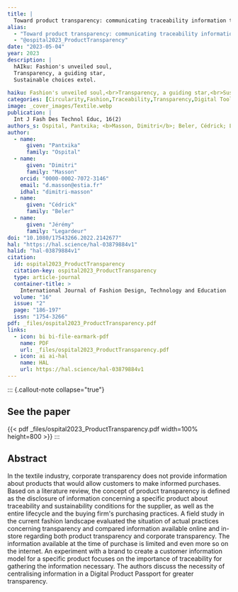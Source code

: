 ```yaml
---
title: |
  Toward product transparency: communicating traceability information to consumers
alias:
  - "Toward product transparency: communicating traceability information to consumers"
  - "@ospital2023_ProductTransparency"
date: "2023-05-04"
year: 2023
description: |
  hAIku: Fashion's unveiled soul,
  Transparency, a guiding star,
  Sustainable choices extol.
  
haiku: Fashion's unveiled soul,<br>Transparency, a guiding star,<br>Sustainable choices extol.<br>
categories: [Circularity,Fashion,Traceability,Transparency,Digital Tools]
image: _cover_images/Textile.webp
publication: |
  Int J Fash Des Technol Educ, 16(2) 
authors_s: Ospital, Pantxika; <b>Masson, Dimitri</b>; Beler, Cédrick; Legardeur, Jérémy
author: 
  - name: 
      given: "Pantxika"
      family: "Ospital" 
  - name: 
      given: "Dimitri"
      family: "Masson"
    orcid: "0000-0002-7072-3146" 
    email: "d.masson@estia.fr" 
    idhal: "dimitri-masson" 
  - name: 
      given: "Cédrick"
      family: "Beler" 
  - name: 
      given: "Jérémy"
      family: "Legardeur" 
doi: "10.1080/17543266.2022.2142677"
hal: "https://hal.science/hal-03879884v1"
halid: "hal-03879884v1"
citation:
  id: ospital2023_ProductTransparency
  citation-key: ospital2023_ProductTransparency
  type: article-journal
  container-title: >
    International Journal of Fashion Design, Technology and Education
  volume: "16"
  issue: "2"
  page: "186-197"
  issn: "1754-3266"
pdf: _files/ospital2023_ProductTransparency.pdf
links:
  - icon: bi bi-file-earmark-pdf
    name: PDF
    url: _files/ospital2023_ProductTransparency.pdf
  - icon: ai ai-hal
    name: HAL
    url: https://hal.science/hal-03879884v1
---
```



::: {.callout-note collapse="true"}

## See the paper

{{< pdf _files/ospital2023_ProductTransparency.pdf width=100% height=800 >}} 
:::


## Abstract

In the textile industry, corporate transparency does not provide information about products that would allow customers to make informed purchases. Based on a literature review, the concept of product transparency is defined as the disclosure of information concerning a specific product about traceability and sustainability conditions for the supplier, as well as the entire lifecycle and the buying firm's purchasing practices. A field study in the current fashion landscape evaluated the situation of actual practices concerning transparency and compared information available online and in-store regarding both product transparency and corporate transparency. The information available at the time of purchase is limited and even more so on the internet. An experiment with a brand to create a customer information model for a specific product focuses on the importance of traceability for gathering the information necessary. The authors discuss the necessity of centralising information in a Digital Product Passport for greater transparency.
